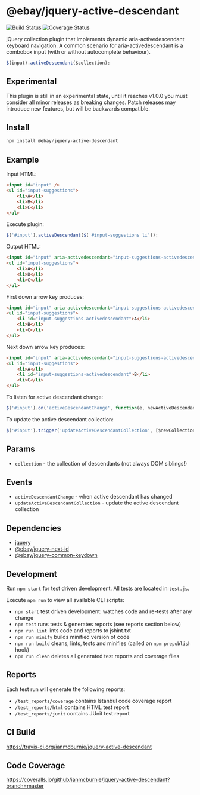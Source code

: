 # @ebay/jquery-active-descendant

<p>
    <a href="https://travis-ci.org/ianmcburnie/jquery-active-descendant"><img src="https://api.travis-ci.org/ianmcburnie/jquery-active-descendant.svg?branch=master" alt="Build Status" /></a>
    <a href='https://coveralls.io/github/ianmcburnie/jquery-active-descendant?branch=master'><img src='https://coveralls.io/repos/ianmcburnie/jquery-active-descendant/badge.svg?branch=master&service=github' alt='Coverage Status' /></a>
</p>

jQuery collection plugin that implements dynamic aria-activedescendant keyboard navigation. A common scenario for aria-activedescendant is a combobox input (with or without autocomplete behaviour).

```js
$(input).activeDescendant($collection);
```

## Experimental

This plugin is still in an experimental state, until it reaches v1.0.0 you must consider all minor releases as breaking changes. Patch releases may introduce new features, but will be backwards compatible.

## Install

```js
npm install @ebay/jquery-active-descendant
```

## Example

Input HTML:

```html
<input id="input" />
<ul id="input-suggestions">
    <li>A</li>
    <li>B</li>
    <li>C</li>
</ul>
```

Execute plugin:

```js
$('#input').activeDescendant($('#input-suggestions li'));
```

Output HTML:

```html
<input id="input" aria-activedescendant="input-suggestions-activedescendant" />
<ul id="input-suggestions">
    <li>A</li>
    <li>B</li>
    <li>C</li>
</ul>
```

First down arrow key produces:

```html
<input id="input" aria-activedescendant="input-suggestions-activedescendant" />
<ul id="input-suggestions">
    <li id="input-suggestions-activedescendant">A</li>
    <li>B</li>
    <li>C</li>
</ul>
```

Next down arrow key produces:

```html
<input id="input" aria-activedescendant="input-suggestions-activedescendant" />
<ul id="input-suggestions">
    <li>A</li>
    <li id="input-suggestions-activedescendant">B</li>
    <li>C</li>
</ul>
```

To listen for active descendant change:

```js
$('#input').on('activeDescendantChange', function(e, newActiveDescendant) {});
```

To update the active descendant collection:

```js
$('#input').trigger('updateActiveDescendantCollection', [$newCollection]);
```

## Params

* `collection` - the collection of descendants (not always DOM siblings!)

## Events

* `activeDescendantChange` - when active descendant has changed
* `updateActiveDescendantCollection` - update the active descendant collection

## Dependencies

* [jquery](https://jquery.com/)
* [@ebay/jquery-next-id](https://github.com/ianmcburnie/jquery-next-id)
* [@ebay/jquery-common-keydown](https://github.com/ianmcburnie/jquery-common-keydown)

## Development

Run `npm start` for test driven development. All tests are located in `test.js`.

Execute `npm run` to view all available CLI scripts:

* `npm start` test driven development: watches code and re-tests after any change
* `npm test` runs tests & generates reports (see reports section below)
* `npm run lint` lints code and reports to jshint.txt
* `npm run minify` builds minified version of code
* `npm run build` cleans, lints, tests and minifies (called on `npm prepublish` hook)
* `npm run clean` deletes all generated test reports and coverage files

## Reports

Each test run will generate the following reports:

* `/test_reports/coverage` contains Istanbul code coverage report
* `/test_reports/html` contains HTML test report
* `/test_reports/junit` contains JUnit test report

## CI Build

https://travis-ci.org/ianmcburnie/jquery-active-descendant

## Code Coverage

https://coveralls.io/github/ianmcburnie/jquery-active-descendant?branch=master
